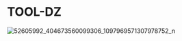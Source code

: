 # TOOL-DZ



![52605992_404673560099306_1097969571307978752_n](https://user-images.githubusercontent.com/47920473/53287518-89920a80-377d-11e9-922b-7f915210dfad.png)
